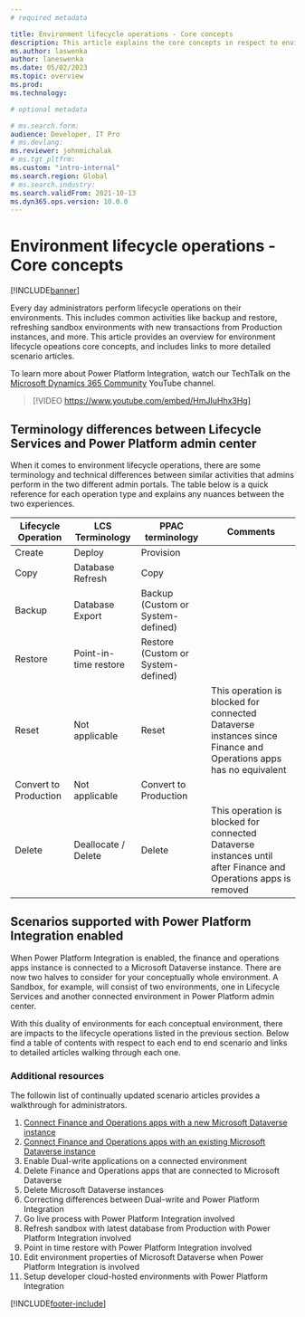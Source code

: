 ```yaml
---
# required metadata

title: Environment lifecycle operations - Core concepts
description: This article explains the core concepts in respect to environment lifecycle operations when Finance and Operations apps are connected to Microsoft Dataverse using Power Platform Integration. 
ms.author: laswenka
author: laneswenka
ms.date: 05/02/2023
ms.topic: overview
ms.prod:
ms.technology: 

# optional metadata

# ms.search.form:
audience: Developer, IT Pro
# ms.devlang: 
ms.reviewer: johnmichalak
# ms.tgt_pltfrm: 
ms.custom: "intro-internal"
ms.search.region: Global
# ms.search.industry:
ms.search.validFrom: 2021-10-13
ms.dyn365.ops.version: 10.0.0
---
```

# Environment lifecycle operations - Core concepts

[!INCLUDE[banner](../includes/banner.md)]

Every day administrators perform lifecycle operations on their environments. This includes common activities like backup and restore, refreshing sandbox environments with new transactions from Production instances, and more. This article provides an overview for environment lifecycle opeations core concepts, and includes links to more detailed scenario articles.

To learn more about Power Platform Integration, watch our TechTalk on the [Microsoft Dynamics 365 Community](https://www.youtube.com/@MSD365Community) YouTube channel.

> [!VIDEO https://www.youtube.com/embed/HmJIuHhx3Hg]

## Terminology differences between Lifecycle Services and Power Platform admin center

When it comes to environment lifecycle operations, there are some terminology and technical differences between similar activities that admins perform in the two different admin portals. The table below is a quick reference for each operation type and explains any nuances between the two experiences.

| Lifecycle Operation | LCS Terminology | PPAC terminology | Comments |
| ----------- | ----------- |----------- |----------- |
| Create | Deploy | Provision | |
| Copy | Database Refresh | Copy | |
|Backup | Database Export | Backup (Custom or System-defined)| |
| Restore | Point-in-time restore | Restore (Custom or System-defined)| |
| Reset | Not applicable | Reset| This operation is blocked for connected Dataverse instances since Finance and Operations apps has no equivalent |
| Convert to Production | Not applicable | Convert to Production | |
| Delete | Deallocate / Delete | Delete | This operation is blocked for connected Dataverse instances until after Finance and Operations apps is removed |

## Scenarios supported with Power Platform Integration enabled

When Power Platform Integration is enabled, the finance and operations apps instance is connected to a Microsoft Dataverse instance. There are now two halves to consider for your conceptually whole environment. A Sandbox, for example, will consist of two environments, one in Lifecycle Services and another connected environment in Power Platform admin center. 

With this duality of environments for each conceptual environment, there are impacts to the lifecycle operations listed in the previous section. Below find a table of contents with respect to each end to end scenario and links to detailed articles walking through each one.

### Additional resources

The followin list of continually updated scenario articles provides a walkthrough for administrators.

1. [Connect Finance and Operations apps with a new Microsoft Dataverse instance](./environment-lifecycle-connect-finops-new-dv.md)
2. [Connect Finance and Operations apps with an existing Microsoft Dataverse instance](./environment-lifecycle-connect-finops-existing-dv.md)
3. Enable Dual-write applications on a connected environment
4. Delete Finance and Operations apps that are connected to Microsoft Dataverse
5. Delete Microsoft Dataverse instances
6. Correcting differences between Dual-write and Power Platform Integration
7. Go live process with Power Platform Integration involved
8. Refresh sandbox with latest database from Production with Power Platform Integration involved
9. Point in time restore with Power Platform Integration involved
10. Edit environment properties of Microsoft Dataverse when Power Platform Integration is involved
11. Setup developer cloud-hosted environments with Power Platform Integration

[!INCLUDE[footer-include](../../../includes/footer-banner.md)]
